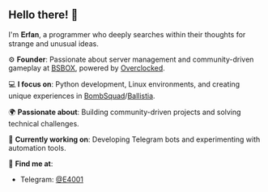 ## Hello there! 👋  
I'm 𝐄𝐫𝐟𝐚𝐧, a programmer who deeply searches within their thoughts for strange and unusual ideas.  

⚙️ **Founder**: Passionate about server management and community-driven gameplay at [BSBOX](https://github.com/Erfan-0/bsbox), powered by [Overclocked](https://github.com/Over3dge/overclocked).  

💻 **I focus on**: Python development, Linux environments, and creating unique experiences in [BombSquad](https://play.google.com/store/apps/details?id=net.froemling.bombsquad)/[Ballistia](https://github.com/efroemling/ballistica).  

🌍 **Passionate about**: Building community-driven projects and solving technical challenges.  

🚀 **Currently working on**: Developing Telegram bots and experimenting with automation tools.  

📍 **Find me at**:  
- Telegram: [@E4001](https://t.me/E4001)
